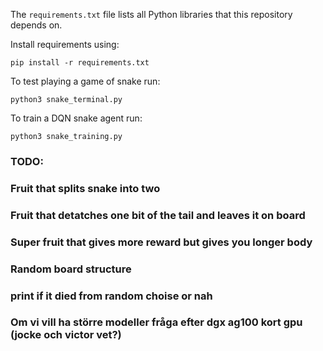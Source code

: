 The `requirements.txt` file lists all Python libraries that this repository depends on.

Install requirements using:
```
pip install -r requirements.txt
```

To test playing a game of snake run:
```
python3 snake_terminal.py
```

To train a DQN snake agent run:
```
python3 snake_training.py
```

### TODO:
###     Fruit that splits snake into two
###     Fruit that detatches one bit of the tail and leaves it on board
###     Super fruit that gives more reward but gives you longer body
###     Random board structure
###
###     print if it died from random choise or nah
###     Om vi vill ha större modeller fråga efter dgx ag100 kort gpu (jocke och victor vet?)